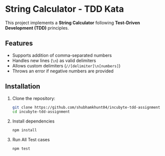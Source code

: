 # String Calculator - TDD Kata

This project implements a **String Calculator** following **Test-Driven Development (TDD)** principles.

## Features

- Supports addition of comma-separated numbers
- Handles new lines (`\n`) as valid delimiters
- Allows custom delimiters (`//[delimiter]\n[numbers]`)
- Throws an error if negative numbers are provided

## Installation

1. Clone the repository:
   ```sh
   git clone https://github.com/shubhamkhunt04/incubyte-tdd-assignment.git
   cd incubyte-tdd-assignment
   ```
2. Install dependencies
    ```sh
    npm install
    ```

3. Run All Test cases
    ```sh
    npm test
    ```
